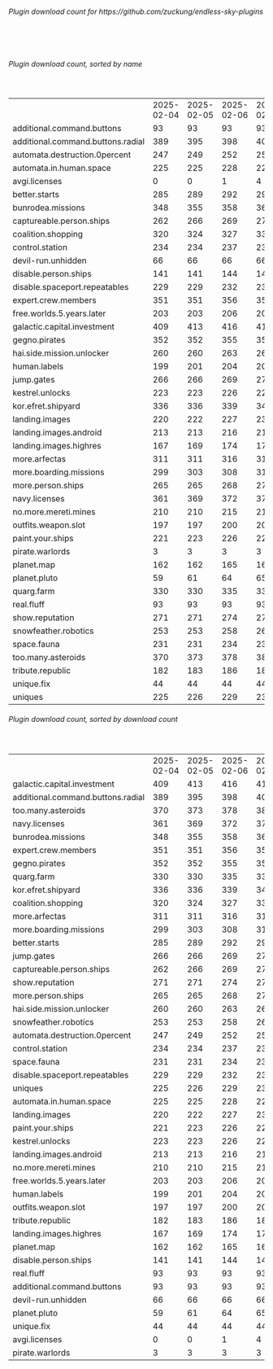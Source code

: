 <h6>Plugin download count for https://github.com/zuckung/endless-sky-plugins</h6><br>
<br>
<h6>Plugin download count, sorted by name</h6><sub><sup><br>
<table>
	<tr>
		<td></td>
		<td>2025-02-04</td>
		<td>2025-02-05</td>
		<td>2025-02-06</td>
		<td>2025-02-07</td>
		<td>2025-02-08</td>
		<td>2025-02-09</td>
		<td>2025-02-10</td>
		<td>today +</td>
	</tr>
	<tr>
		<td>additional.command.buttons</td>
		<td>93</td>
		<td>93</td>
		<td>93</td>
		<td>93</td>
		<td>93</td>
		<td>93</td>
		<td>93</td>
		<td></td>
	</tr>
	<tr>
		<td>additional.command.buttons.radial</td>
		<td>389</td>
		<td>395</td>
		<td>398</td>
		<td>407</td>
		<td>407</td>
		<td>407</td>
		<td>407</td>
		<td></td>
	</tr>
	<tr>
		<td>automata.destruction.0percent</td>
		<td>247</td>
		<td>249</td>
		<td>252</td>
		<td>253</td>
		<td>253</td>
		<td>257</td>
		<td>257</td>
		<td></td>
	</tr>
	<tr>
		<td>automata.in.human.space</td>
		<td>225</td>
		<td>225</td>
		<td>228</td>
		<td>229</td>
		<td>229</td>
		<td>231</td>
		<td>231</td>
		<td></td>
	</tr>
	<tr>
		<td>avgi.licenses</td>
		<td>0</td>
		<td>0</td>
		<td>1</td>
		<td>4</td>
		<td>4</td>
		<td>8</td>
		<td>8</td>
		<td></td>
	</tr>
	<tr>
		<td>better.starts</td>
		<td>285</td>
		<td>289</td>
		<td>292</td>
		<td>295</td>
		<td>295</td>
		<td>295</td>
		<td>295</td>
		<td></td>
	</tr>
	<tr>
		<td>bunrodea.missions</td>
		<td>348</td>
		<td>355</td>
		<td>358</td>
		<td>361</td>
		<td>365</td>
		<td>369</td>
		<td>369</td>
		<td></td>
	</tr>
	<tr>
		<td>captureable.person.ships</td>
		<td>262</td>
		<td>266</td>
		<td>269</td>
		<td>272</td>
		<td>274</td>
		<td>276</td>
		<td>276</td>
		<td></td>
	</tr>
	<tr>
		<td>coalition.shopping</td>
		<td>320</td>
		<td>324</td>
		<td>327</td>
		<td>330</td>
		<td>330</td>
		<td>330</td>
		<td>330</td>
		<td></td>
	</tr>
	<tr>
		<td>control.station</td>
		<td>234</td>
		<td>234</td>
		<td>237</td>
		<td>238</td>
		<td>238</td>
		<td>238</td>
		<td>238</td>
		<td></td>
	</tr>
	<tr>
		<td>devil-run.unhidden</td>
		<td>66</td>
		<td>66</td>
		<td>66</td>
		<td>66</td>
		<td>66</td>
		<td>66</td>
		<td>66</td>
		<td></td>
	</tr>
	<tr>
		<td>disable.person.ships</td>
		<td>141</td>
		<td>141</td>
		<td>144</td>
		<td>145</td>
		<td>145</td>
		<td>145</td>
		<td>145</td>
		<td></td>
	</tr>
	<tr>
		<td>disable.spaceport.repeatables</td>
		<td>229</td>
		<td>229</td>
		<td>232</td>
		<td>233</td>
		<td>233</td>
		<td>235</td>
		<td>235</td>
		<td></td>
	</tr>
	<tr>
		<td>expert.crew.members</td>
		<td>351</td>
		<td>351</td>
		<td>356</td>
		<td>357</td>
		<td>359</td>
		<td>363</td>
		<td>363</td>
		<td></td>
	</tr>
	<tr>
		<td>free.worlds.5.years.later</td>
		<td>203</td>
		<td>203</td>
		<td>206</td>
		<td>209</td>
		<td>209</td>
		<td>209</td>
		<td>209</td>
		<td></td>
	</tr>
	<tr>
		<td>galactic.capital.investment</td>
		<td>409</td>
		<td>413</td>
		<td>416</td>
		<td>419</td>
		<td>419</td>
		<td>421</td>
		<td>421</td>
		<td></td>
	</tr>
	<tr>
		<td>gegno.pirates</td>
		<td>352</td>
		<td>352</td>
		<td>355</td>
		<td>358</td>
		<td>360</td>
		<td>362</td>
		<td>362</td>
		<td></td>
	</tr>
	<tr>
		<td>hai.side.mission.unlocker</td>
		<td>260</td>
		<td>260</td>
		<td>263</td>
		<td>264</td>
		<td>266</td>
		<td>266</td>
		<td>266</td>
		<td></td>
	</tr>
	<tr>
		<td>human.labels</td>
		<td>199</td>
		<td>201</td>
		<td>204</td>
		<td>205</td>
		<td>205</td>
		<td>207</td>
		<td>207</td>
		<td></td>
	</tr>
	<tr>
		<td>jump.gates</td>
		<td>266</td>
		<td>266</td>
		<td>269</td>
		<td>272</td>
		<td>274</td>
		<td>276</td>
		<td>276</td>
		<td></td>
	</tr>
	<tr>
		<td>kestrel.unlocks</td>
		<td>223</td>
		<td>223</td>
		<td>226</td>
		<td>229</td>
		<td>229</td>
		<td>229</td>
		<td>229</td>
		<td></td>
	</tr>
	<tr>
		<td>kor.efret.shipyard</td>
		<td>336</td>
		<td>336</td>
		<td>339</td>
		<td>344</td>
		<td>344</td>
		<td>344</td>
		<td>344</td>
		<td></td>
	</tr>
	<tr>
		<td>landing.images</td>
		<td>220</td>
		<td>222</td>
		<td>227</td>
		<td>230</td>
		<td>230</td>
		<td>230</td>
		<td>230</td>
		<td></td>
	</tr>
	<tr>
		<td>landing.images.android</td>
		<td>213</td>
		<td>213</td>
		<td>216</td>
		<td>219</td>
		<td>219</td>
		<td>219</td>
		<td>219</td>
		<td></td>
	</tr>
	<tr>
		<td>landing.images.highres</td>
		<td>167</td>
		<td>169</td>
		<td>174</td>
		<td>177</td>
		<td>177</td>
		<td>177</td>
		<td>177</td>
		<td></td>
	</tr>
	<tr>
		<td>more.arfectas</td>
		<td>311</td>
		<td>311</td>
		<td>316</td>
		<td>317</td>
		<td>319</td>
		<td>323</td>
		<td>323</td>
		<td></td>
	</tr>
	<tr>
		<td>more.boarding.missions</td>
		<td>299</td>
		<td>303</td>
		<td>308</td>
		<td>313</td>
		<td>313</td>
		<td>315</td>
		<td>315</td>
		<td></td>
	</tr>
	<tr>
		<td>more.person.ships</td>
		<td>265</td>
		<td>265</td>
		<td>268</td>
		<td>271</td>
		<td>273</td>
		<td>275</td>
		<td>275</td>
		<td></td>
	</tr>
	<tr>
		<td>navy.licenses</td>
		<td>361</td>
		<td>369</td>
		<td>372</td>
		<td>375</td>
		<td>377</td>
		<td>381</td>
		<td>381</td>
		<td></td>
	</tr>
	<tr>
		<td>no.more.mereti.mines</td>
		<td>210</td>
		<td>210</td>
		<td>215</td>
		<td>216</td>
		<td>216</td>
		<td>216</td>
		<td>216</td>
		<td></td>
	</tr>
	<tr>
		<td>outfits.weapon.slot</td>
		<td>197</td>
		<td>197</td>
		<td>200</td>
		<td>201</td>
		<td>203</td>
		<td>204</td>
		<td>204</td>
		<td></td>
	</tr>
	<tr>
		<td>paint.your.ships</td>
		<td>221</td>
		<td>223</td>
		<td>226</td>
		<td>227</td>
		<td>229</td>
		<td>229</td>
		<td>229</td>
		<td></td>
	</tr>
	<tr>
		<td>pirate.warlords</td>
		<td>3</td>
		<td>3</td>
		<td>3</td>
		<td>3</td>
		<td>3</td>
		<td>3</td>
		<td>3</td>
		<td></td>
	</tr>
	<tr>
		<td>planet.map</td>
		<td>162</td>
		<td>162</td>
		<td>165</td>
		<td>166</td>
		<td>166</td>
		<td>166</td>
		<td>166</td>
		<td></td>
	</tr>
	<tr>
		<td>planet.pluto</td>
		<td>59</td>
		<td>61</td>
		<td>64</td>
		<td>65</td>
		<td>65</td>
		<td>65</td>
		<td>65</td>
		<td></td>
	</tr>
	<tr>
		<td>quarg.farm</td>
		<td>330</td>
		<td>330</td>
		<td>335</td>
		<td>336</td>
		<td>340</td>
		<td>344</td>
		<td>344</td>
		<td></td>
	</tr>
	<tr>
		<td>real.fluff</td>
		<td>93</td>
		<td>93</td>
		<td>93</td>
		<td>93</td>
		<td>93</td>
		<td>93</td>
		<td>93</td>
		<td></td>
	</tr>
	<tr>
		<td>show.reputation</td>
		<td>271</td>
		<td>271</td>
		<td>274</td>
		<td>275</td>
		<td>275</td>
		<td>275</td>
		<td>275</td>
		<td></td>
	</tr>
	<tr>
		<td>snowfeather.robotics</td>
		<td>253</td>
		<td>253</td>
		<td>258</td>
		<td>261</td>
		<td>261</td>
		<td>263</td>
		<td>263</td>
		<td></td>
	</tr>
	<tr>
		<td>space.fauna</td>
		<td>231</td>
		<td>231</td>
		<td>234</td>
		<td>235</td>
		<td>237</td>
		<td>237</td>
		<td>237</td>
		<td></td>
	</tr>
	<tr>
		<td>too.many.asteroids</td>
		<td>370</td>
		<td>373</td>
		<td>378</td>
		<td>383</td>
		<td>385</td>
		<td>389</td>
		<td>389</td>
		<td></td>
	</tr>
	<tr>
		<td>tribute.republic</td>
		<td>182</td>
		<td>183</td>
		<td>186</td>
		<td>187</td>
		<td>187</td>
		<td>187</td>
		<td>187</td>
		<td></td>
	</tr>
	<tr>
		<td>unique.fix</td>
		<td>44</td>
		<td>44</td>
		<td>44</td>
		<td>44</td>
		<td>44</td>
		<td>44</td>
		<td>44</td>
		<td></td>
	</tr>
	<tr>
		<td>uniques</td>
		<td>225</td>
		<td>226</td>
		<td>229</td>
		<td>232</td>
		<td>232</td>
		<td>232</td>
		<td>232</td>
		<td></td>
	</tr>
</table>
</sub></sup>
<h6>Plugin download count, sorted by download count</h6><sub><sup><br>
<table>
	<tr>
		<td></td>
		<td>2025-02-04</td>
		<td>2025-02-05</td>
		<td>2025-02-06</td>
		<td>2025-02-07</td>
		<td>2025-02-08</td>
		<td>2025-02-09</td>
		<td>2025-02-10</td>
		<td>today +</td>
	</tr>
	<tr>
		<td>galactic.capital.investment</td>
		<td>409</td>
		<td>413</td>
		<td>416</td>
		<td>419</td>
		<td>419</td>
		<td>421</td>
		<td>421</td>
		<td></td>
	</tr>
	<tr>
		<td>additional.command.buttons.radial</td>
		<td>389</td>
		<td>395</td>
		<td>398</td>
		<td>407</td>
		<td>407</td>
		<td>407</td>
		<td>407</td>
		<td></td>
	</tr>
	<tr>
		<td>too.many.asteroids</td>
		<td>370</td>
		<td>373</td>
		<td>378</td>
		<td>383</td>
		<td>385</td>
		<td>389</td>
		<td>389</td>
		<td></td>
	</tr>
	<tr>
		<td>navy.licenses</td>
		<td>361</td>
		<td>369</td>
		<td>372</td>
		<td>375</td>
		<td>377</td>
		<td>381</td>
		<td>381</td>
		<td></td>
	</tr>
	<tr>
		<td>bunrodea.missions</td>
		<td>348</td>
		<td>355</td>
		<td>358</td>
		<td>361</td>
		<td>365</td>
		<td>369</td>
		<td>369</td>
		<td></td>
	</tr>
	<tr>
		<td>expert.crew.members</td>
		<td>351</td>
		<td>351</td>
		<td>356</td>
		<td>357</td>
		<td>359</td>
		<td>363</td>
		<td>363</td>
		<td></td>
	</tr>
	<tr>
		<td>gegno.pirates</td>
		<td>352</td>
		<td>352</td>
		<td>355</td>
		<td>358</td>
		<td>360</td>
		<td>362</td>
		<td>362</td>
		<td></td>
	</tr>
	<tr>
		<td>quarg.farm</td>
		<td>330</td>
		<td>330</td>
		<td>335</td>
		<td>336</td>
		<td>340</td>
		<td>344</td>
		<td>344</td>
		<td></td>
	</tr>
	<tr>
		<td>kor.efret.shipyard</td>
		<td>336</td>
		<td>336</td>
		<td>339</td>
		<td>344</td>
		<td>344</td>
		<td>344</td>
		<td>344</td>
		<td></td>
	</tr>
	<tr>
		<td>coalition.shopping</td>
		<td>320</td>
		<td>324</td>
		<td>327</td>
		<td>330</td>
		<td>330</td>
		<td>330</td>
		<td>330</td>
		<td></td>
	</tr>
	<tr>
		<td>more.arfectas</td>
		<td>311</td>
		<td>311</td>
		<td>316</td>
		<td>317</td>
		<td>319</td>
		<td>323</td>
		<td>323</td>
		<td></td>
	</tr>
	<tr>
		<td>more.boarding.missions</td>
		<td>299</td>
		<td>303</td>
		<td>308</td>
		<td>313</td>
		<td>313</td>
		<td>315</td>
		<td>315</td>
		<td></td>
	</tr>
	<tr>
		<td>better.starts</td>
		<td>285</td>
		<td>289</td>
		<td>292</td>
		<td>295</td>
		<td>295</td>
		<td>295</td>
		<td>295</td>
		<td></td>
	</tr>
	<tr>
		<td>jump.gates</td>
		<td>266</td>
		<td>266</td>
		<td>269</td>
		<td>272</td>
		<td>274</td>
		<td>276</td>
		<td>276</td>
		<td></td>
	</tr>
	<tr>
		<td>captureable.person.ships</td>
		<td>262</td>
		<td>266</td>
		<td>269</td>
		<td>272</td>
		<td>274</td>
		<td>276</td>
		<td>276</td>
		<td></td>
	</tr>
	<tr>
		<td>show.reputation</td>
		<td>271</td>
		<td>271</td>
		<td>274</td>
		<td>275</td>
		<td>275</td>
		<td>275</td>
		<td>275</td>
		<td></td>
	</tr>
	<tr>
		<td>more.person.ships</td>
		<td>265</td>
		<td>265</td>
		<td>268</td>
		<td>271</td>
		<td>273</td>
		<td>275</td>
		<td>275</td>
		<td></td>
	</tr>
	<tr>
		<td>hai.side.mission.unlocker</td>
		<td>260</td>
		<td>260</td>
		<td>263</td>
		<td>264</td>
		<td>266</td>
		<td>266</td>
		<td>266</td>
		<td></td>
	</tr>
	<tr>
		<td>snowfeather.robotics</td>
		<td>253</td>
		<td>253</td>
		<td>258</td>
		<td>261</td>
		<td>261</td>
		<td>263</td>
		<td>263</td>
		<td></td>
	</tr>
	<tr>
		<td>automata.destruction.0percent</td>
		<td>247</td>
		<td>249</td>
		<td>252</td>
		<td>253</td>
		<td>253</td>
		<td>257</td>
		<td>257</td>
		<td></td>
	</tr>
	<tr>
		<td>control.station</td>
		<td>234</td>
		<td>234</td>
		<td>237</td>
		<td>238</td>
		<td>238</td>
		<td>238</td>
		<td>238</td>
		<td></td>
	</tr>
	<tr>
		<td>space.fauna</td>
		<td>231</td>
		<td>231</td>
		<td>234</td>
		<td>235</td>
		<td>237</td>
		<td>237</td>
		<td>237</td>
		<td></td>
	</tr>
	<tr>
		<td>disable.spaceport.repeatables</td>
		<td>229</td>
		<td>229</td>
		<td>232</td>
		<td>233</td>
		<td>233</td>
		<td>235</td>
		<td>235</td>
		<td></td>
	</tr>
	<tr>
		<td>uniques</td>
		<td>225</td>
		<td>226</td>
		<td>229</td>
		<td>232</td>
		<td>232</td>
		<td>232</td>
		<td>232</td>
		<td></td>
	</tr>
	<tr>
		<td>automata.in.human.space</td>
		<td>225</td>
		<td>225</td>
		<td>228</td>
		<td>229</td>
		<td>229</td>
		<td>231</td>
		<td>231</td>
		<td></td>
	</tr>
	<tr>
		<td>landing.images</td>
		<td>220</td>
		<td>222</td>
		<td>227</td>
		<td>230</td>
		<td>230</td>
		<td>230</td>
		<td>230</td>
		<td></td>
	</tr>
	<tr>
		<td>paint.your.ships</td>
		<td>221</td>
		<td>223</td>
		<td>226</td>
		<td>227</td>
		<td>229</td>
		<td>229</td>
		<td>229</td>
		<td></td>
	</tr>
	<tr>
		<td>kestrel.unlocks</td>
		<td>223</td>
		<td>223</td>
		<td>226</td>
		<td>229</td>
		<td>229</td>
		<td>229</td>
		<td>229</td>
		<td></td>
	</tr>
	<tr>
		<td>landing.images.android</td>
		<td>213</td>
		<td>213</td>
		<td>216</td>
		<td>219</td>
		<td>219</td>
		<td>219</td>
		<td>219</td>
		<td></td>
	</tr>
	<tr>
		<td>no.more.mereti.mines</td>
		<td>210</td>
		<td>210</td>
		<td>215</td>
		<td>216</td>
		<td>216</td>
		<td>216</td>
		<td>216</td>
		<td></td>
	</tr>
	<tr>
		<td>free.worlds.5.years.later</td>
		<td>203</td>
		<td>203</td>
		<td>206</td>
		<td>209</td>
		<td>209</td>
		<td>209</td>
		<td>209</td>
		<td></td>
	</tr>
	<tr>
		<td>human.labels</td>
		<td>199</td>
		<td>201</td>
		<td>204</td>
		<td>205</td>
		<td>205</td>
		<td>207</td>
		<td>207</td>
		<td></td>
	</tr>
	<tr>
		<td>outfits.weapon.slot</td>
		<td>197</td>
		<td>197</td>
		<td>200</td>
		<td>201</td>
		<td>203</td>
		<td>204</td>
		<td>204</td>
		<td></td>
	</tr>
	<tr>
		<td>tribute.republic</td>
		<td>182</td>
		<td>183</td>
		<td>186</td>
		<td>187</td>
		<td>187</td>
		<td>187</td>
		<td>187</td>
		<td></td>
	</tr>
	<tr>
		<td>landing.images.highres</td>
		<td>167</td>
		<td>169</td>
		<td>174</td>
		<td>177</td>
		<td>177</td>
		<td>177</td>
		<td>177</td>
		<td></td>
	</tr>
	<tr>
		<td>planet.map</td>
		<td>162</td>
		<td>162</td>
		<td>165</td>
		<td>166</td>
		<td>166</td>
		<td>166</td>
		<td>166</td>
		<td></td>
	</tr>
	<tr>
		<td>disable.person.ships</td>
		<td>141</td>
		<td>141</td>
		<td>144</td>
		<td>145</td>
		<td>145</td>
		<td>145</td>
		<td>145</td>
		<td></td>
	</tr>
	<tr>
		<td>real.fluff</td>
		<td>93</td>
		<td>93</td>
		<td>93</td>
		<td>93</td>
		<td>93</td>
		<td>93</td>
		<td>93</td>
		<td></td>
	</tr>
	<tr>
		<td>additional.command.buttons</td>
		<td>93</td>
		<td>93</td>
		<td>93</td>
		<td>93</td>
		<td>93</td>
		<td>93</td>
		<td>93</td>
		<td></td>
	</tr>
	<tr>
		<td>devil-run.unhidden</td>
		<td>66</td>
		<td>66</td>
		<td>66</td>
		<td>66</td>
		<td>66</td>
		<td>66</td>
		<td>66</td>
		<td></td>
	</tr>
	<tr>
		<td>planet.pluto</td>
		<td>59</td>
		<td>61</td>
		<td>64</td>
		<td>65</td>
		<td>65</td>
		<td>65</td>
		<td>65</td>
		<td></td>
	</tr>
	<tr>
		<td>unique.fix</td>
		<td>44</td>
		<td>44</td>
		<td>44</td>
		<td>44</td>
		<td>44</td>
		<td>44</td>
		<td>44</td>
		<td></td>
	</tr>
	<tr>
		<td>avgi.licenses</td>
		<td>0</td>
		<td>0</td>
		<td>1</td>
		<td>4</td>
		<td>4</td>
		<td>8</td>
		<td>8</td>
		<td></td>
	</tr>
	<tr>
		<td>pirate.warlords</td>
		<td>3</td>
		<td>3</td>
		<td>3</td>
		<td>3</td>
		<td>3</td>
		<td>3</td>
		<td>3</td>
		<td></td>
	</tr>
</table>
</sub></sup>
